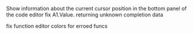 ﻿
Show information about the current cursor position in the bottom panel of the code editor
fix A1.Value. returning unknown completion data

fix function editor colors for erroed funcs
